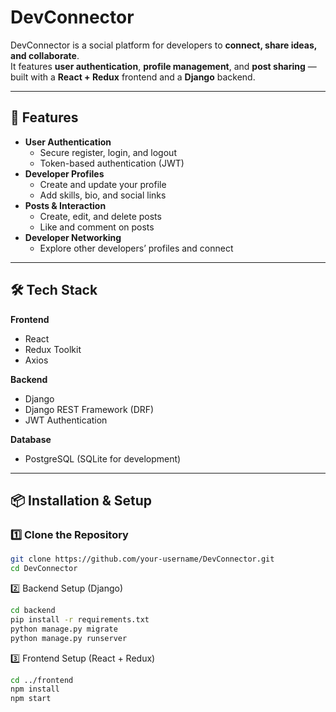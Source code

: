 # DevConnector

DevConnector is a social platform for developers to **connect, share ideas, and collaborate**.  
It features **user authentication**, **profile management**, and **post sharing** — built with a **React + Redux** frontend and a **Django** backend.

---

## 🚀 Features

- **User Authentication**
  - Secure register, login, and logout
  - Token-based authentication (JWT)
- **Developer Profiles**
  - Create and update your profile
  - Add skills, bio, and social links
- **Posts & Interaction**
  - Create, edit, and delete posts
  - Like and comment on posts
- **Developer Networking**
  - Explore other developers’ profiles and connect

---

## 🛠 Tech Stack

**Frontend**
- React
- Redux Toolkit
- Axios

**Backend**
- Django
- Django REST Framework (DRF)
- JWT Authentication

**Database**
- PostgreSQL (SQLite for development)

---

## 📦 Installation & Setup

### 1️⃣ Clone the Repository
```bash
git clone https://github.com/your-username/DevConnector.git
cd DevConnector
```
2️⃣ Backend Setup (Django)

```bash
cd backend
pip install -r requirements.txt
python manage.py migrate
python manage.py runserver
```
3️⃣ Frontend Setup (React + Redux)
```bash
cd ../frontend
npm install
npm start

